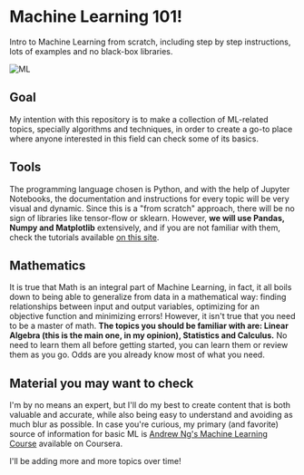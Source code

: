 # Machine Learning 101!

Intro to Machine Learning from scratch, including step by step instructions, lots of examples and no black-box libraries.

![ML](https://cdn.pixabay.com/photo/2018/06/27/12/55/artificial-neural-network-3501528_960_720.png)

## Goal
My intention with this repository is to make a collection of ML-related topics, specially algorithms and techniques, in order to create a go-to place where anyone interested in this field can check some of its basics.

## Tools

The programming language chosen is Python, and with the help of Jupyter Notebooks, the documentation and instructions for every topic will be very visual and dynamic. Since this is a "from scratch" approach, there will be no sign of libraries like tensor-flow or sklearn. However, **we will use Pandas, Numpy and Matplotlib** extensively, and if you are not familiar with them, check the tutorials available [on this site](https://pythonprogramming.net/data-analysis-tutorials/).

## Mathematics
It is true that Math is an integral part of Machine Learning, in fact, it all boils down to being able to generalize from data in a mathematical way: finding relationships between input and output variables, optimizing for an objective function and minimizing errors! However, it isn't true that you need to be a master of math. **The topics you should be familiar with are: Linear Algebra (this is the main one, in my opinion), Statistics and Calculus.** No need to learn them all before getting started, you can learn them or review them as you go. Odds are you already know most of what you need.

## Material you may want to check
I'm by no means an expert, but I'll do my best to create content that is both valuable and accurate, while also being easy to understand and avoiding as much blur as possible. In case you're curious, my primary (and favorite) source of information for basic ML is [Andrew Ng's Machine Learning Course](https://en.coursera.org/learn/machine-learning) available on Coursera.

I'll be adding more and more topics over time!
